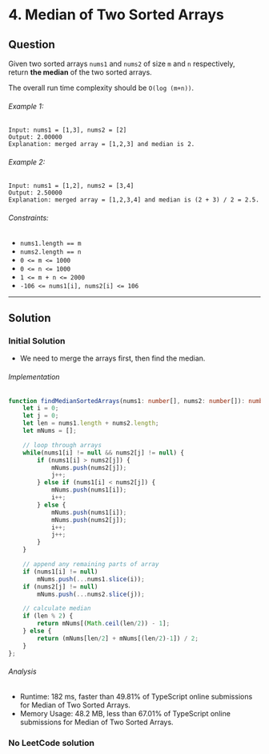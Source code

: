 # 4. Median of Two Sorted Arrays
## Question
Given two sorted arrays `nums1` and `nums2` of size `m` and `n` respectively, return **the median** of the two sorted arrays.

The overall run time complexity should be `O(log (m+n))`.

###### Example 1:
```
Input: nums1 = [1,3], nums2 = [2]
Output: 2.00000
Explanation: merged array = [1,2,3] and median is 2.
```

###### Example 2:
```
Input: nums1 = [1,2], nums2 = [3,4]
Output: 2.50000
Explanation: merged array = [1,2,3,4] and median is (2 + 3) / 2 = 2.5.
```

###### Constraints:
-   `nums1.length == m`
-   `nums2.length == n`
-   `0 <= m <= 1000`
-   `0 <= n <= 1000`
-   `1 <= m + n <= 2000`
-   `-106 <= nums1[i], nums2[i] <= 106`

---

## Solution
### Initial Solution
- We need to merge the arrays first, then find the median. 

###### Implementation
```typescript
function findMedianSortedArrays(nums1: number[], nums2: number[]): number {
    let i = 0;
    let j = 0;
    let len = nums1.length + nums2.length;
    let mNums = [];

	// loop through arrays
    while(nums1[i] != null && nums2[j] != null) {
        if (nums1[i] > nums2[j]) {
            mNums.push(nums2[j]);
            j++;
        } else if (nums1[i] < nums2[j]) {
            mNums.push(nums1[i]);
            i++;    
        } else {
            mNums.push(nums1[i]);
            mNums.push(nums2[j]);
            i++;
            j++;    
        }
    }

	// append any remaining parts of array
    if (nums1[i] != null)
        mNums.push(...nums1.slice(i));
    if (nums2[j] != null)
        mNums.push(...nums2.slice(j));    

	// calculate median
    if (len % 2) {
        return mNums[(Math.ceil(len/2)) - 1];
    } else {
        return (mNums[len/2] + mNums[(len/2)-1]) / 2;
    }
};
```

###### Analysis
- Runtime: 182 ms, faster than 49.81% of TypeScript online submissions for Median of Two Sorted Arrays.
- Memory Usage: 48.2 MB, less than 67.01% of TypeScript online submissions for Median of Two Sorted Arrays.

### No LeetCode solution